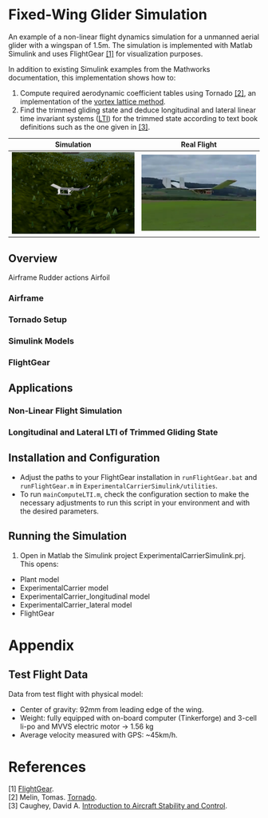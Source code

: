 # Fixed-Wing Glider Simulation

An example of a non-linear flight dynamics simulation for a unmanned aerial glider with a wingspan of 1.5m. The simulation is implemented with Matlab Simulink and uses FlightGear [[1]](#flightgear) for visualization purposes. 

In addition to existing Simulink examples from the Mathworks documentation, this implementation shows how to:

1. Compute required aerodynamic coefficient tables using Tornado [[2]](#tornado), an implementation of the [vortex lattice method](https://en.wikipedia.org/wiki/Vortex_lattice_method). 
2. Find the trimmed gliding state and deduce longitudinal and lateral linear time invariant systems ([LTI](https://en.wikipedia.org/wiki/Linear_time-invariant_theory)) for the trimmed state according to text book definitions such as the one given in [[3]](#caughey).

Simulation | Real Flight
----------| ------------
<img src="./figures/FlightGear03.png" width="400"> | <img src="./figures/Airframe02.png" width="400">

## Overview

Airframe
Rudder actions
Airfoil

### Airframe

### Tornado Setup

### Simulink Models

### FlightGear

## Applications

### Non-Linear Flight Simulation

### Longitudinal and Lateral LTI of Trimmed Gliding State

## Installation and Configuration

* Adjust the paths to your FlightGear installation in `runFlightGear.bat` and `runFlightGear.m` in `ExperimentalCarrierSimulink/utilities`.
* To run `mainComputeLTI.m`, check the configuration section to make the necessary adjustments to run this script in your environment and with the desired parameters.

## Running the Simulation

1. Open in Matlab the Simulink project ExperimentalCarrierSimulink.prj. This opens:
  * Plant model
  * ExperimentalCarrier model
  * ExperimentalCarrier_longitudinal model
  * ExperimentalCarrier_lateral model
  * FlightGear

# Appendix

## Test Flight Data

Data from test flight with physical model:

* Center of gravity: 92mm from leading edge of the wing.
* Weight: fully equipped with on-board computer (Tinkerforge) and 3-cell li-po and MVVS electric motor -> 1.56 kg
* Average velocity measured with GPS: ~45km/h.

# References

[1] <a name="flightgear"></a> [FlightGear](http://www.flightgear.org/).  
[2] <a name="tornado"></a> Melin, Tomas. [Tornado](http://tornado.redhammer.se/).  
[3] <a name="caughey"></a> Caughey, David A. [Introduction to Aircraft Stability and Control](https://courses.cit.cornell.edu/mae5070/Caughey_2011_04.pdf).  
